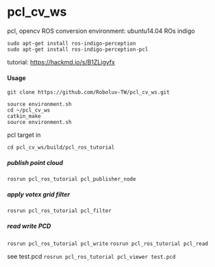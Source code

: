 # pcl_cv_ws
pcl, opencv ROS conversion 
environment: ubuntu14.04 ROs indigo

```
sudo apt-get install ros-indigo-perception
sudo apt-get install ros-indigo-perception-pcl
```
tutorial:
https://hackmd.io/s/B1ZLigyfx

#### Usage
`git clone https://github.com/Roboluv-TW/pcl_cv_ws.git`

```
source environment.sh
cd ~/pcl_cv_ws
catkin_make
source environment.sh
```
pcl target in 

`cd pcl_cv_ws/build/pcl_ros_tutorial`

##### publish point cloud
`rosrun pcl_ros_tutorial pcl_publisher_node`
##### apply votex grid filter 
`rosrun pcl_ros_tutorial pcl_filter`
##### read write PCD
`rosrun pcl_ros_tutorial pcl_write`
`rosrun pcl_ros_tutorial pcl_read`

see test.pcd 
`rosrun pcl_ros_tutorial pcl_viewer test.pcd`


